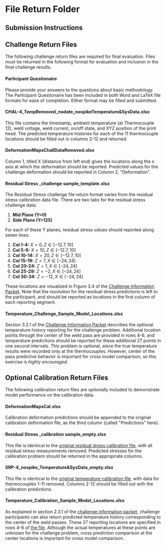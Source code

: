 # File Return Folder
## Submission Instructions

## Challenge Return Files
The following challenge return files are required for final evaluation.
Files must be returned in the following format for evaluation and inclusion in the final challenge results.

#### Participant Questionaire
Please provide your answers to the questions about basic methodology. The Participant Questionaire has been included in both Word and LaTeX file formats for ease of completion.
Either format may be filled and submitted.

#### CHAL-4_TempRemoved_nodate_nospikeTemperature&SysData.xlsx
This file contains the timestamp, ambient temperature (at Thermocouple 12), weld voltage, weld current, on/off state, and XYZ position of the print head.
The predicted temperature histories for each of the 11 thermocouple locations should be filled out in columns 2-12 and returned.

#### DeformationMapsChallDataRemoved.xlsx
Column 1, titled X (distance from left end) gives the locations along the x axis at which the deformation should be reported.
Predicted values for the challenge deformation should be reported in Column 2, "Deformation".

#### Residual Stress _challenge sample_template.xlsx
The Residual Stress challenge file return format varies from the residual stress calibration data file.
There are two tabs for the residual stress challenge data:
1. **Mid Plane (Y=0)**
2. **Side Plane (Y=125)**

For each of these Y planes, residual stress values should reported along seven lines:
  1. **Col 1-4:** $X = 0, Z \in [-12.7, 10]$
  2. **Col 5-9:** $X = 10, Z \in [-12.7, 10]$
  3. **Col 10-14:** $X = 20, Z \in [-12.7, 10]$
  4. **Col 15-19:** $Z = 7, X \in [-24, 24]$
  5. **Col 20-24:** $Z = 1, X \in [-24, 24]$
  6. **Col 25-29:** $Z = -2, X \in [-24, 24]$
  7. **Col 30-34:** $Z = -12, X \in [-24, 24]$

These locations are visualized in Figure 3.4 of the [Challenge Information Packet](https://github.com/SRP-AM/SRP_AM_Prediction_Challenge/blob/main/challenge_info_packet.pdf).
Note that the resolution for the residual stress predictions is left to the participant, and should be reported as locations in the first column of each reporting segment.

#### Temperature_Challenge_Sample_Model_Locations.xlsx
Section 3.2.1  of the [Challenge Information Packet](https://github.com/SRP-AM/SRP_AM_Prediction_Challenge/blob/main/challenge_info_packet.pdf) describes the optional temperature history reporting for the challenge problem.
Additional location points through the center of the weld pass are provided in rows 4-6, and temperature predictions should be reported for these additional 27 points in one second intervals.
This problem is optional, since the true temperature results were recorded only at the thermocouples.
However, center of the pass predictive behavior is important for cross model comparison, so this exercise is *highly encouraged.*

## Optional Calibration Return Files
The following calibration return files are optionally included to demonstrate model performance on the calibration data.

#### DeformationMapsCal.xlsx
Calibration deformation predictions should be appended to the original calibration deformation file, as the third column (called "Predictions" here).

#### Residual Stress _calibration sample_empty.xlsx
This file is identical to the [original residual stress calibration file](https://github.com/SRP-AM/SRP_AM_Prediction_Challenge/blob/main/ResidualStress/CalTask/Residual%20Stress%20_calibration%20sample.xlsx), with all residual stress measurements removed.
Predicted stresses for the calibration problem should be returned in the appropriate columns.

#### SRP-4_nospike_Temperature&SysData_empty.xlsx
This file is identical to the [original temperature calibration file](https://github.com/SRP-AM/SRP_AM_Prediction_Challenge/blob/main/Temperature/CalTask/SRP-4_nospike_Temperature%26SysData.xlsx), with data for thermocouples 1-11 removed.
Columns 2-12 should be filled out with the calibration predictions.

#### Temperature_Calibration_Sample_Model_Locations.xlsx
As explained in section 2.3.1 of the [challenge information packet](https://github.com/SRP-AM/SRP_AM_Prediction_Challenge/blob/main/challenge_info_packet.pdf), challenge participants can also return predicted temperature history corresponding to the center of the weld passes.
These 27 reporting locations are specified in rows 4-6 of [the file](https://github.com/SRP-AM/SRP_AM_Prediction_Challenge/blob/main/File%20Return%20Folder/Optional%20Calibration%20Return%20Files/Temperature_Calibration_Sample_Model_Locations.xlsx).
Although the actual temperatures at these points are unknown for the challenge problem, cross prediction comparison at the center locations is important for cross model comparison.
